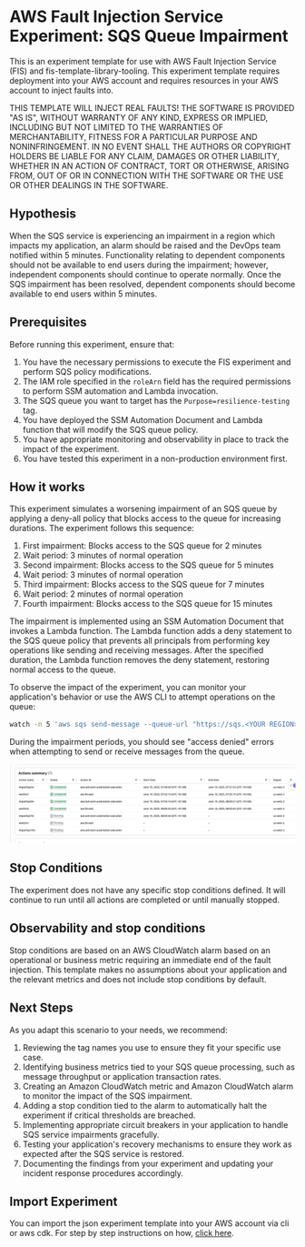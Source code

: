 # AWS Fault Injection Service Experiment: SQS Queue Impairment

This is an experiment template for use with AWS Fault Injection Service (FIS) and fis-template-library-tooling. This experiment template requires deployment into your AWS account and requires resources in your AWS account to inject faults into.

THIS TEMPLATE WILL INJECT REAL FAULTS! THE SOFTWARE IS PROVIDED "AS IS", WITHOUT WARRANTY OF ANY KIND, EXPRESS OR IMPLIED, INCLUDING BUT NOT LIMITED TO THE WARRANTIES OF MERCHANTABILITY, FITNESS FOR A PARTICULAR PURPOSE AND NONINFRINGEMENT. IN NO EVENT SHALL THE AUTHORS OR COPYRIGHT HOLDERS BE LIABLE FOR ANY CLAIM, DAMAGES OR OTHER LIABILITY, WHETHER IN AN ACTION OF CONTRACT, TORT OR OTHERWISE, ARISING FROM, OUT OF OR IN CONNECTION WITH THE SOFTWARE OR THE USE OR OTHER DEALINGS IN THE SOFTWARE.

## Hypothesis

When the SQS service is experiencing an impairment in a region which impacts my application, an alarm should be raised and the DevOps team notified within 5 minutes. Functionality relating to dependent components should not be available to end users during the impairment; however, independent components should continue to operate normally. Once the SQS impairment has been resolved, dependent components should become available to end users within 5 minutes.

## Prerequisites

Before running this experiment, ensure that:

1. You have the necessary permissions to execute the FIS experiment and perform SQS policy modifications.
2. The IAM role specified in the `roleArn` field has the required permissions to perform SSM automation and Lambda invocation.
3. The SQS queue you want to target has the `Purpose=resilience-testing` tag.
4. You have deployed the SSM Automation Document and Lambda function that will modify the SQS queue policy.
5. You have appropriate monitoring and observability in place to track the impact of the experiment.
6. You have tested this experiment in a non-production environment first.

## How it works

This experiment simulates a worsening impairment of an SQS queue by applying a deny-all policy that blocks access to the queue for increasing durations. The experiment follows this sequence:

1. First impairment: Blocks access to the SQS queue for 2 minutes
2. Wait period: 3 minutes of normal operation
3. Second impairment: Blocks access to the SQS queue for 5 minutes
4. Wait period: 3 minutes of normal operation
5. Third impairment: Blocks access to the SQS queue for 7 minutes
6. Wait period: 2 minutes of normal operation
7. Fourth impairment: Blocks access to the SQS queue for 15 minutes

The impairment is implemented using an SSM Automation Document that invokes a Lambda function. The Lambda function adds a deny statement to the SQS queue policy that prevents all principals from performing key operations like sending and receiving messages. After the specified duration, the Lambda function removes the deny statement, restoring normal access to the queue.

To observe the impact of the experiment, you can monitor your application's behavior or use the AWS CLI to attempt operations on the queue:

```bash
watch -n 5 'aws sqs send-message --queue-url "https://sqs.<YOUR REGION>.amazonaws.com/<YOUR AWS ACCOUNT>/<YOUR SQS QUEUE>" --message-body "This is a test message" --region <YOUR REGION> --no-cli-pager'
```

During the impairment periods, you should see "access denied" errors when attempting to send or receive messages from the queue.

![FIS Console showing actions](./images/sqs.png "FIS Console showing actions")

## Stop Conditions

The experiment does not have any specific stop conditions defined. It will continue to run until all actions are completed or until manually stopped.

## Observability and stop conditions

Stop conditions are based on an AWS CloudWatch alarm based on an operational or business metric requiring an immediate end of the fault injection. This template makes no assumptions about your application and the relevant metrics and does not include stop conditions by default.

## Next Steps

As you adapt this scenario to your needs, we recommend:

1. Reviewing the tag names you use to ensure they fit your specific use case.
2. Identifying business metrics tied to your SQS queue processing, such as message throughput or application transaction rates.
3. Creating an Amazon CloudWatch metric and Amazon CloudWatch alarm to monitor the impact of the SQS impairment.
4. Adding a stop condition tied to the alarm to automatically halt the experiment if critical thresholds are breached.
5. Implementing appropriate circuit breakers in your application to handle SQS service impairments gracefully.
6. Testing your application's recovery mechanisms to ensure they work as expected after the SQS service is restored.
7. Documenting the findings from your experiment and updating your incident response procedures accordingly.

## Import Experiment

You can import the json experiment template into your AWS account via cli or aws cdk. For step by step instructions on how, [click here](https://github.com/aws-samples/fis-template-library-tooling).
